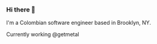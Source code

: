 ### Hi there 👋

<!--
**Czechh/Czechh** is a ✨ _special_ ✨ repository because its `README.md` (this file) appears on your GitHub profile.

Here are some ideas to get you started:

- 🔭 I’m currently working on ...
- 🌱 I’m currently learning ...
- 👯 I’m looking to collaborate on ...
- 🤔 I’m looking for help with ...
- 💬 Ask me about ...
- 📫 How to reach me: ...
- ⚡ Fun fact: ...
-->

I'm a Colombian software engineer based in Brooklyn, NY.

Currently working @getmetal
<!--
[![Github stats](https://github-readme-stats.vercel.app/api?username=Czechh&show_icons=true&theme=dracula)](https://github.com/anuraghazra/github-readme-stats)
-->
